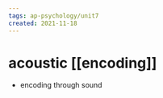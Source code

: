 ```yaml
---
tags: ap-psychology/unit7 
created: 2021-11-18
---
```


# acoustic [[encoding]]

- encoding through sound 
